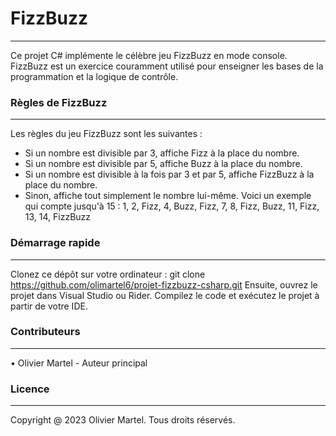 # FizzBuzz
----------------------------------------------------
Ce projet C# implémente le célèbre jeu FizzBuzz en mode console. FizzBuzz est un exercice couramment utilisé pour enseigner les bases de la programmation et la logique de contrôle.
### Règles de FizzBuzz
----------------------------------------------------
Les règles du jeu FizzBuzz sont les suivantes :
- Si un nombre est divisible par 3, affiche Fizz à la place du nombre.
- Si un nombre est divisible par 5, affiche Buzz à la place du nombre.
- Si un nombre est divisible à la fois par 3 et par 5, affiche FizzBuzz à la place du nombre.
- Sinon, affiche tout simplement le nombre lui-même.
Voici un exemple qui compte jusqu'à 15 :
1, 2, Fizz, 4, Buzz, Fizz, 7, 8, Fizz, Buzz, 11, Fizz, 13, 14, FizzBuzz
### Démarrage rapide
----------------------------------------------------
Clonez ce dépôt sur votre ordinateur :
git clone https://github.com/olimartel6/projet-fizzbuzz-csharp.git
Ensuite, ouvrez le projet dans Visual Studio ou Rider. Compilez le code et exécutez le projet à partir de votre IDE.
### Contributeurs
----------------------------------------------------
• Olivier Martel - Auteur principal
### Licence
----------------------------------------------------
Copyright @ 2023 Olivier Martel. Tous droits réservés.